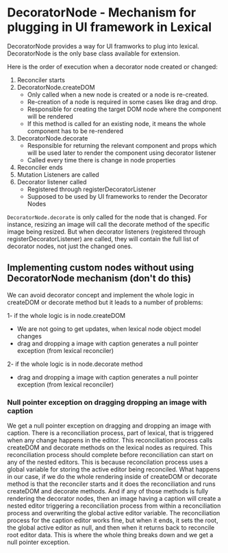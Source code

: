 # DecoratorNode - Mechanism for plugging in UI framework in Lexical

DecoratorNode provides a way for UI framworks to plug into lexical. DecoratorNode is the only base class available for extension.

Here is the order of execution when a decorator node created or changed:

1. Reconciler starts
2. DecoratorNode.createDOM
    - Only called when a new node is created or a node is re-created.
    - Re-creation of a node is required in some cases like drag and drop.
    - Responsible for creating the target DOM node where the component will be rendered
    - If this method is called for an existing node, it means the whole component has to be re-rendered
3. DecoratorNode.decorate
    - Responsible for returning the relevant component and props which will be used later to render the component using decorator listener
    - Called every time there is change in node properties
4. Reconciler ends
5. Mutation Listeners are called
6. Decorator listener called
    - Registered through registerDecoratorListener
    - Supposed to be used by UI frameworks to render the Decorator Nodes

`DecoratorNode.decorate` is only called for the node that is changed. For instance, resizing an image will call the decorate method of the specific image being resized. But when decorator listeners (registered through registerDecoratorListener) are called, they will contain the full list of decorator nodes, not just the changed ones.

## Implementing custom nodes without using DecoratorNode mechanism (don't do this)

We can avoid decorator concept and implement the whole logic in createDOM or decorate method but it leads to a number of problems:

1- if the whole logic is in node.createDOM

- We are not going to get updates, when lexical node object model changes
- drag and dropping a image with caption generates a null pointer exception (from lexical reconciler)

2- if the whole logic is in node.decorate method

- drag and dropping a image with caption generates a null pointer exception (from lexical reconciler)

### Null pointer exception on dragging dropping an image with caption

We get a null pointer exception on dragging and dropping an image with caption. There is a reconciliation process, part of lexical, that is triggered when any change happens in the editor. This reconciliation process calls createDOM and decorate methods on the lexical nodes as required. This reconciliation process should complete before reconciliation can start on any of the nested editors. This is because reconcilation process uses a global variable for storing the active editor being reconciled.  What happens in our case, if we do the whole rendering inside of createDOM or decorate method is that the reconciler starts and it does the reconciliation and runs createDOM and decorate methods. And if any of those methods is fully rendering the decorator nodes, then an image having a caption will create a nested editor triggering a reconciliation process from within a reconciliation process and overwriting the global active editor variable. The reconciliation process for the caption editor works fine, but when it ends, it sets the root, the global active editor as null, and then when it returns back to reconcile root editor data. This is where the whole thing breaks down and we get a null pointer exception.
